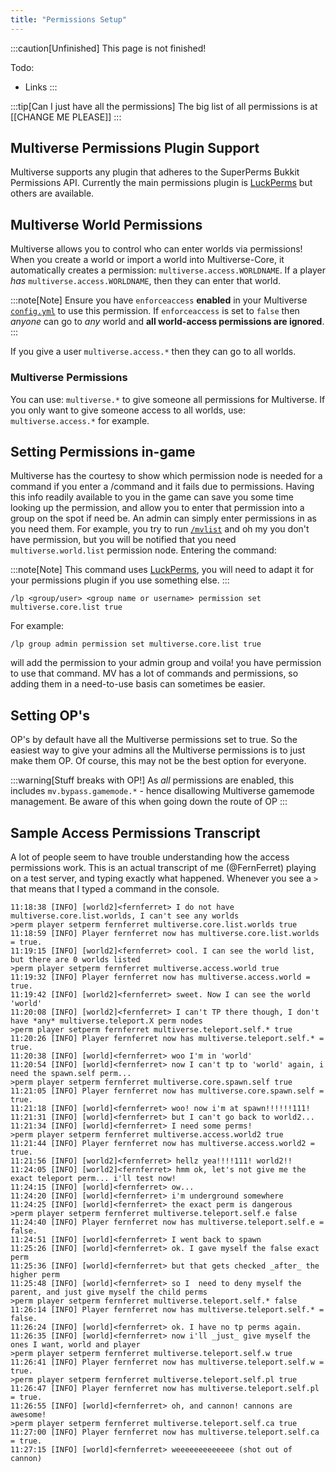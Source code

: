 ```yaml
---
title: "Permissions Setup"
---
```


:::caution[Unfinished]
This page is not finished!

Todo:

- Links
  :::

:::tip[Can I just have all the permissions]
The big list of all permissions is at [[CHANGE ME PLEASE]]
:::

## Multiverse Permissions Plugin Support

Multiverse supports any plugin that adheres to the SuperPerms Bukkit Permissions API. Currently the main permissions plugin is [LuckPerms](https://luckperms.net/) but others are available.

## Multiverse World Permissions

Multiverse allows you to control who can enter worlds via permissions! When you create a world or import a world into Multiverse-Core, it automatically creates a permission: `multiverse.access.WORLDNAME`. If a player _has_ `multiverse.access.WORLDNAME`, then they can enter that world.

:::note[Note]
Ensure you have `enforceaccess` **enabled** in your Multiverse [`config.yml`](/core/reference/configuration-file/) to use this permission. If `enforceaccess` is set to `false` then _anyone_ can go to _any_ world and **all world-access permissions are ignored**.
:::

If you give a user `multiverse.access.*` then they can go to all worlds.

### Multiverse Permissions

You can use: `multiverse.*` to give someone all permissions for Multiverse. If you only want to give someone access to all worlds, use: `multiverse.access.*` for example.

## Setting Permissions in-game

Multiverse has the courtesy to show which permission node is needed for a command if you enter a /command and it fails due to permissions. Having this info readily available to you in the game can save you some time looking up the permission, and allow you to enter that permission into a group on the spot if need be. An admin can simply enter permissions in as you need them. For example, you try to run [`/mvlist`](/core/fundamentals/commands-usage/#List-Command) and oh my you don't have permission, but you will be notified that you need `multiverse.world.list` permission node. Entering the command:

:::note[Note]
This command uses [LuckPerms](https://luckperms.net/), you will need to adapt it for your permissions plugin if you use something else.
:::

```
/lp <group/user> <group name or username> permission set multiverse.core.list true
```

For example:

```
/lp group admin permission set multiverse.core.list true
```

will add the permission to your admin group and voila! you have permission to use that command. MV has a lot of commands and permissions, so adding them in a need-to-use basis can sometimes be easier.

## Setting OP's

OP's by default have all the Multiverse permissions set to true. So the easiest way to give your admins all the Multiverse permissions is to just make them OP. Of course, this may not be the best option for everyone.

:::warning[Stuff breaks with OP!]
As _all_ permissions are enabled, this includes `mv.bypass.gamemode.*` - hence disallowing Multiverse gamemode management. Be aware of this when going down the route of OP
:::

## Sample Access Permissions Transcript

A lot of people seem to have trouble understanding how the access permissions work. This is an actual transcript of me (@FernFerret) playing on a test server, and typing exactly what happened. Whenever you see a `>` that means that I typed a command in the console.

```
11:18:38 [INFO] [world2]<fernferret> I do not have multiverse.core.list.worlds, I can't see any worlds
>perm player setperm fernferret multiverse.core.list.worlds true
11:18:59 [INFO] Player fernferret now has multiverse.core.list.worlds = true.
11:19:15 [INFO] [world2]<fernferret> cool. I can see the world list, but there are 0 worlds listed
>perm player setperm fernferret multiverse.access.world true
11:19:32 [INFO] Player fernferret now has multiverse.access.world = true.
11:19:42 [INFO] [world2]<fernferret> sweet. Now I can see the world 'world'
11:20:08 [INFO] [world2]<fernferret> I can't TP there though, I don't have *any* multiverse.teleport.X perm nodes
>perm player setperm fernferret multiverse.teleport.self.* true
11:20:26 [INFO] Player fernferret now has multiverse.teleport.self.* = true.
11:20:38 [INFO] [world]<fernferret> woo I'm in 'world'
11:20:54 [INFO] [world]<fernferret> now I can't tp to 'world' again, i need the spawn.self perm...
>perm player setperm fernferret multiverse.core.spawn.self true
11:21:05 [INFO] Player fernferret now has multiverse.core.spawn.self = true.
11:21:18 [INFO] [world]<fernferret> woo! now i'm at spawn!!!!!!111!
11:21:31 [INFO] [world]<fernferret> but I can't go back to world2...
11:21:34 [INFO] [world]<fernferret> I need some perms!
>perm player setperm fernferret multiverse.access.world2 true
11:21:44 [INFO] Player fernferret now has multiverse.access.world2 = true.
11:21:56 [INFO] [world2]<fernferret> hellz yea!!!!111! world2!!
11:24:05 [INFO] [world2]<fernferret> hmm ok, let's not give me the exact teleport perm... i'll test now!
11:24:15 [INFO] [world]<fernferret> ow...
11:24:20 [INFO] [world]<fernferret> i'm underground somewhere
11:24:25 [INFO] [world]<fernferret> the exact perm is dangerous
>perm player setperm fernferret multiverse.teleport.self.e false
11:24:40 [INFO] Player fernferret now has multiverse.teleport.self.e = false.
11:24:51 [INFO] [world]<fernferret> I went back to spawn
11:25:26 [INFO] [world]<fernferret> ok. I gave myself the false exact perm
11:25:36 [INFO] [world]<fernferret> but that gets checked _after_ the higher perm
11:25:48 [INFO] [world]<fernferret> so I  need to deny myself the parent, and just give myself the child perms
>perm player setperm fernferret multiverse.teleport.self.* false
11:26:14 [INFO] Player fernferret now has multiverse.teleport.self.* = false.
11:26:24 [INFO] [world]<fernferret> ok. I have no tp perms again.
11:26:35 [INFO] [world]<fernferret> now i'll _just_ give myself the ones I want, world and player
>perm player setperm fernferret multiverse.teleport.self.w true
11:26:41 [INFO] Player fernferret now has multiverse.teleport.self.w = true.
>perm player setperm fernferret multiverse.teleport.self.pl true
11:26:47 [INFO] Player fernferret now has multiverse.teleport.self.pl = true.
11:26:55 [INFO] [world]<fernferret> oh, and cannon! cannons are awesome!
>perm player setperm fernferret multiverse.teleport.self.ca true
11:27:00 [INFO] Player fernferret now has multiverse.teleport.self.ca = true.
11:27:15 [INFO] [world]<fernferret> weeeeeeeeeeeee (shot out of cannon)
```
